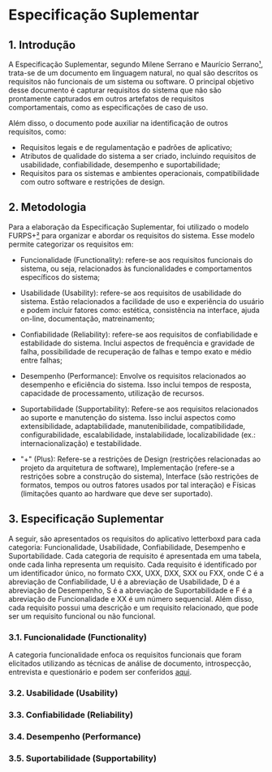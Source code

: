 # Especificação Suplementar

## 1. Introdução

A Especificação Suplementar, segundo Milene Serrano e Maurício Serrano[¹](#ancora1), trata-se de um documento em linguagem natural, no qual são descritos os requisitos não funcionais de um sistema ou software. O principal objetivo desse documento é capturar requisitos do sistema que não são prontamente capturados em outros artefatos de requisitos comportamentais, como as especificações de caso de uso.

Além disso, o documento pode auxiliar na identificação de outros requisitos, como:

- Requisitos legais e de regulamentação e padrões de aplicativo;
- Atributos de qualidade do sistema a ser criado, incluindo requisitos de usabilidade, confiabilidade, desempenho e suportabilidade;
- Requisitos para os sistemas e ambientes operacionais, compatibilidade com outro software e restrições de design.

## 2. Metodologia

Para a elaboração da Especificação Suplementar, foi utilizado o modelo FURPS+[²](#ancora2) para organizar e abordar os requisitos do sistema. Esse modelo permite categorizar os requisitos em:

- Funcionalidade (Functionality): refere-se aos requisitos funcionais do sistema, ou seja, relacionados às funcionalidades e comportamentos específicos do sistema;

- Usabilidade (Usability): refere-se aos requisitos de usabilidade do sistema. Estão relacionados a facilidade de uso e experiência do usuário e podem incluir fatores como: estética, consistência na interface, ajuda on-line, documentação, matreinamento;

- Confiabilidade (Reliability): refere-se aos requisitos de confiabilidade e estabilidade do sistema. Inclui aspectos de frequência e gravidade de falha, possibilidade de recuperação de falhas e tempo exato e médio entre falhas;

- Desempenho (Performance): Envolve os requisitos relacionados ao desempenho e eficiência do sistema. Isso inclui tempos de resposta, capacidade de processamento, utilização de recursos.

- Suportabilidade (Supportability): Refere-se aos requisitos relacionados ao suporte e manutenção do sistema. Isso inclui aspectos como extensibilidade, adaptabilidade, manutenibilidade, compatibilidade, configurabilidade, escalabilidade, instalabilidade, localizabilidade (ex.: internacionalização) e testabilidade.

- "+" (Plus): Refere-se a restrições de Design (restrições relacionadas ao projeto da arquitetura de software), Implementação (refere-se a restrições sobre a construção do sistema), Interface (são restrições de formatos, tempos ou outros fatores usados por tal interação) e Físicas (limitações quanto ao hardware que deve ser suportado).

## 3. Especificação Suplementar
A seguir, são apresentados os requisitos do aplicativo letterboxd para cada categoria: Funcionalidade, Usabilidade, Confiabilidade, Desempenho e Suportabilidade. Cada categoria de requisito é apresentada em uma tabela, onde cada linha representa um requisito. Cada requisito é identificado por um identificador único, no formato CXX, UXX, DXX, SXX ou FXX, onde C é a abreviação de Confiabilidade, U é a abreviação de Usabilidade, D é a abreviação de Desempenho, S é a abreviação de Suportabilidade e F é a abreviação de Funcionalidade e XX é um número sequencial. Além disso, cada requisito possui uma descrição e um requisito relacionado, que pode ser um requisito funcional ou não funcional. 
### 3.1. Funcionalidade (Functionality)
A categoria funcionalidade enfoca os requisitos funcionais que foram elicitados utilizando as técnicas de análise de documento, introspecção, entrevista e questionário e podem ser conferidos [aqui](https://requisitos-de-software.github.io/2023.1-Letterboxd/Elicitação/requisitos/).
### 3.2. Usabilidade (Usability)

### 3.3. Confiabilidade (Reliability)

### 3.4. Desempenho (Performance)

### 3.5. Suportabilidade (Supportability)


